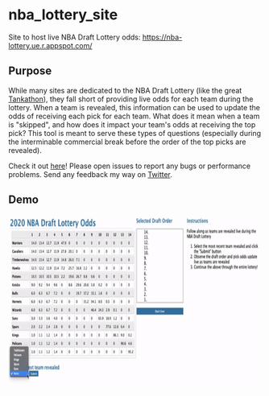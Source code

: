# nba_lottery_site
Site to host live NBA Draft Lottery odds: https://nba-lottery.ue.r.appspot.com/

## Purpose

While many sites are dedicated to the NBA Draft Lottery (like the great [Tankathon](http://www.tankathon.com/)), they fall short of providing live odds for each team during the lottery. When a team is revealed, this information can be used to update the odds of receiving each pick for each team. What does it mean when a team is "skipped", and how does it impact your team's odds at receiving the top pick? This tool is meant to serve these types of questions (especially during the interminable commercial break before the order of the top picks are revealed).

Check it out [here](https://nba-lottery.ue.r.appspot.com/)! Please open issues to report any bugs or performance problems. Send any feedback my way on [Twitter](https://twitter.com/py_ball_).

## Demo

<img src="site.gif" height="350"/>
